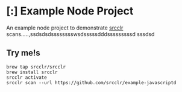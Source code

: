 # [:] Example Node Project

An example node project to demonstrate [srcclr](https://www.srsscclr.com) scans.....,ssdsdsdsssssssswsdsssssdddsssssssssd
sssdsd
## Try me!s

```
brew tap srcclr/srcclr
brew install srcclr
srcclr activate
srcclr scan --url https://github.com/srcclr/example-javascriptd
```
